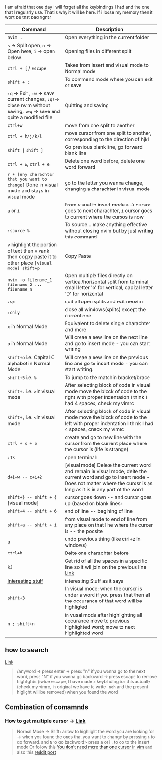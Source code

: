 I am afraid that one day I will forget all the keybindings I had and the one that I regularly use. That is why it will be here. If i loose my memory then it wont be that bad right?

| Command | Description | 
| ------- | ----------- |
|`nvim .`| Open everything in the current folder|
|`s` -> Split open, `o` -> Open here, `i` -> open below| Opening files in different split|
|`ctrl + [` / `Escape`| Takes from insert and visual mode to Normal mode|
|`shift + ;`| To command mode where you can exit or save |
|`:q` -> Exit , `:w` -> save current changes, `:q!`-> close nvim without saving, `:wq` -> save and quite a modified file | Quitting and saving|
|`ctrl+w`|move from one split to another|
|`ctrl + h/j/k/l`| move cursor from one split to another, corresponding to the direction of hjkl|
|`shift [` `shift ]`| Go previous blank line, go forward blank line|
|`ctrl + w`, `ctrl + e`| Delete one word before, delete one word forward|
|`r + [any charachter that you want to change]` Done in visual mode and stays in visual mode| go to the letter you wanna change, changing a charachter in visual mode|
|`a` or `i`| From visual to insert mode `a` -> cursor goes to next charachter, `i` cursor goes to current where the cursos is now| 
|`:source %`| To source... make anything effective without closing nvim but by just writing this command|
|`v` highlight the portion of text then `y` yank then coppy paste it to other place `[visual mode] shift+p` | Copy Paste |
|`nvim -o filename_1 filename_2 ... filename_n`|Open multiple files directly on vertical/horizontal split from terminal, small letter 'o' for vertical, capital letter 'O' for horizontal|
|`:qa`| quit all open splits and exit neovim|
|`:only`|close all windows(splits) except the current one|
|`x` in Normal Mode| Equivalent to delete single charachter and more|
|`o` in Normal Mode| Will creae a new line on the next line and go to insert mode - you can start writing.|
|`shift+o` i.e. Capital O alphabet in Normal Mode| Will creae a new line on the previous line and go to insert mode - you can start writing.|
|`shift+5` i.e. `%` |To jump to the matchin bracket/brace|
|`shift+.` i.e. `>`in visual mode | After selecting block of code in visual mode move the block of code to the right with proper indentation I think I had 4 spaces, check my vimrc|
|`shift+,` i.e. `<`in visual mode | After selecting block of code in visual mode move the block of code to the left with proper indentation I think I had 4 spaces, check my vimrc|
|`ctrl + o + o`| create and go to new line with the cursor from the current place where the cursor is (life is strange)| 
|`:TR`| open terminal:|
|`d+i+w -- c+i+2`| [visual mode] Delete the current word and remain in visual mode, delte the current word and go to insert mode - Does not matter where the curosr is as long as it is in any part of the word |
|`shift+} -- shift + {` [visual mode]| cursor goes down -- and cursor goes up (based on blank lines) |
|`shift+4 -- shift + 6` | end of line -- begining of line|
|`shift+a -- shift + i` |from visual mode to end of line from any place on that line where the curosr is -- the poosite|
|`u`| undo previous thing (like ctrl+z in windows)|
|`ctrl+h`|Delte one charachter before|
|`kJ`|Get rid of all the spaces in a specific line so it wil join on the previous line [Link](https://stackoverflow.com/a/26908890/12946268)|
|[Interesting stuff](https://stackoverflow.com/questions/1373841/vim-deleting-backward-tricks)| interesting Stuff as it says|
|`shift+3`| In visual mode: when the cursor is under a word if you press that then all the occurance of that word will be highligted|
|`n ; shift+n`|in vusal mode after highlighting all occurance move to previous highlighted word; move to next highlighted word|



## how to search

[Link](https://stackoverflow.com/questions/458915/searching-word-in-vim)


> /anyword -> press enter -> press "n" if you wanna go to the next word, press "N" if you wanna go backward -> press escape to remove highlights (twice escape, I have made a keybinding for this actually (check my vimrc, in original we have to write `:noh` and the present higlight will be removed) when you found the word


## Combination of comamnds

### How to get multiple cursor -> [Link](https://github.com/mg979/vim-visual-multi)

> Normal Mode -> Shift+arrow to highlight the word you are looking for -> when you found the ones that you want to change by pressing `n` to go forward, and `N` to go backword> press a or i , to go to the insert mode
> Or follow this [You don’t need more than one cursor in vim](https://medium.com/@schtoeffel/you-don-t-need-more-than-one-cursor-in-vim-2c44117d51db) and also this [reddit post](https://www.reddit.com/r/vim/comments/cod91w/vim_feature_similar_to_ctrld_in_vscode/)

